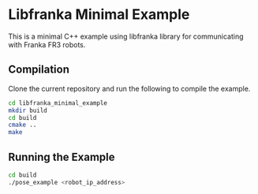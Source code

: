 # Libfranka Minimal Example 

This is a minimal C++ example using libfranka library for communicating with Franka FR3 robots. 

## Compilation
Clone the current repository and run the following to compile the example.
```bash
cd libfranka_minimal_example
mkdir build 
cd build
cmake ..
make
```
## Running the Example
```bash
cd build
./pose_example <robot_ip_address> 
```